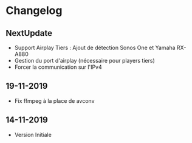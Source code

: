 
Changelog
=========

NextUpdate
-------------
* Support Airplay Tiers : Ajout de détection Sonos One et Yamaha RX-A880
* Gestion du port d'airplay (nécessaire pour players tiers)
* Forcer la communication sur l'IPv4

19-11-2019
-------------

* Fix ffmpeg à la place de avconv

14-11-2019
-------------

* Version Initiale

